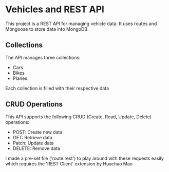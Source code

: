# Vehicles and REST API

This project is a REST API for managing vehicle data. It uses routes and Mongoose to store data into MongoDB.

## Collections

The API manages three collections:

- Cars
- Bikes
- Planes

Each collection is filled with their respective data

## CRUD Operations

 This API supports the following CRUD (Create, Read, Update, Delete) operations:

 - POST: Create new data
 - GET: Retrieve data
 - Patch: Update data
 - DELETE: Remove data

 I made a pre-set file ('route.rest') to play around with these requests easily which requires the 'REST Client' extension by Huachao Mao
